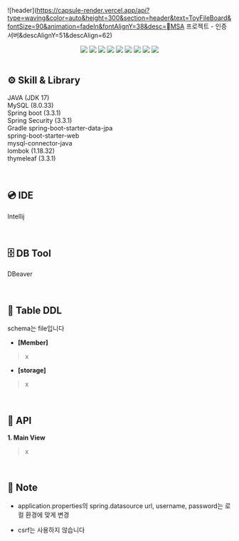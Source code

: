 ![header](https://capsule-render.vercel.app/api?type=waving&color=auto&height=300&section=header&text=ToyFileBoard&fontSize=90&animation=fadeIn&fontAlignY=38&desc=MSA 프로젝트 - 인증서버&descAlignY=51&descAlign=62)
<div align="center">
	<img src="https://img.shields.io/badge/Java-007396?style=flat&logo=Java&logoColor=white" />
	<img src="https://img.shields.io/badge/HTML5-E34F26?style=flat&logo=HTML5&logoColor=white" />
	<img src="https://img.shields.io/badge/CSS3-1572B6?style=flat&logo=CSS3&logoColor=white" />
    <img src="https://img.shields.io/badge/MySQL-4479A1?style=flat&logo=MySQL&logoColor=white" />
    <img src="https://img.shields.io/badge/Spring Boot-6DB33F?style=flat&logo=Spring Boot&logoColor=white" />
    <img src="https://img.shields.io/badge/Spring Security-6DB33F?style=flat&logo=Spring Security&logoColor=white" />
    <img src="https://img.shields.io/badge/Maven-1572B6?style=flat&logoColor=white" />
    <img src="https://img.shields.io/badge/Thymeleaf-005F0F?style=flat&logo=Thymeleaf&logoColor=white" />
    <img src="https://img.shields.io/badge/IntelliJ IDEA-000000?style=flat&logo=IntelliJ IDEA&logoColor=white" />
</div>

<br/>

## ⚙️ Skill & Library
JAVA (JDK 17)  
MySQL (8.0.33)  
Spring boot (3.3.1)  
Spring Security (3.3.1)  
Gradle
spring-boot-starter-data-jpa  
spring-boot-starter-web    
mysql-connector-java  
lombok (1.18.32)  
thymeleaf (3.3.1)    

<br/>

## 💿 IDE

Intellij

<br/>

## 🗄 DB Tool

DBeaver

<br/>

## 📁 Table DDL
schema는 file입니다  

- **[Member]**  
>x
  

- **[storage]**  
>x

<br/>

## 🔗 API
**1. Main View**  
> x

<br/>  

## 📒 Note
- application.properties의 spring.datasource url, username, password는 로컬 환경에 맞게 변경  
  
- csrf는 사용하지 않습니다  
